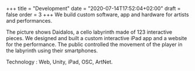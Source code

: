 +++
title = "Development"
date = "2020-07-14T17:52:04+02:00"
draft = false
order = 3
+++
We build custom software, app and hardware for artists and performances.

The picture shows Daidalos, a cello labyrinth made of 123 interactive pieces.
We designed and built a custom interactive iPad app and a website for the performance.
The public controlled the movement of the player in the labyrinth using their smartphones.

Technology : Web, Unity, iPad, OSC, ArtNet.